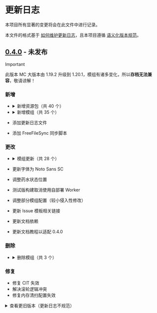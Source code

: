 # 更新日志

本项目所有显著的变更将会在此文件中进行记录。

本文件的格式基于 [如何维护更新日志](https://keepachangelog.com/zh-CN/1.1.0/)，且本项目遵循 [语义化版本规范](https://semver.org/lang/zh-CN/)。

## [0.4.0] - 未发布

> [!IMPORTANT]
>
> 此版本 MC 大版本由 1.19.2 升级到 1.20.1，模组有诸多变化，所以**存档无法兼容**，敬请谅解！

### 新增

- <details>
  <summary> 新增资源包（共 40 个） </summary>
  Bibliophilia、Mandala's GUI - Dark mode、AetherRegenerated、ALsPiglinsRevamped、ALsSkeletonsRevamped、ALsZombiesRevamped、AlternativeRainSounds、AnalogueWatchClock、AssortedAllays、AuthenticShadows、BeesReimagined、BettaClickSound、BetterCats、BetterChickens、BetterCows、BetterDogs、BetterMapItems、BetterPigs、BetterRabbits、BetterSheep、CubicSun&Moon、EclecticTrove、EnhancedMeetYourFight、FancyBeds、FarcrsBetterDirt、FormidableFoxes、OreVariants、OsShulkers、Rays3dLadders、Rays3dRails、RefinedStorageJappafied、SimpleBossBars、SparklesStardustLabsResourcepack、SpryzeensBetterGlint、TorchesReimagined、UpdatedAquaculture、UpdatedEngineering、VanillafiedAdvancementPlaque、VanillaTweaksEdit、Yuushya16xEdit
  
  </details>
- <details>
  <summary> 新增模组（共 35 个） </summary>
  Aquamirae Delight、Ars Nouveau's Flavors & Delight、Baked Delight、Barbeque's Delight、Brazilian Delight、Create: Aquatic Ambitions、Create Mechanical Spawner、Create : Misc & Things、Create: Sweets & Treats、Create：Abyss Catalysis、Create: Addon Compatibility、Delightful Burgers、Deltabox Lib、Display Delight、Effecticularity、Fruits Delight、Frycook's Delight、Jellyfishing Delight、Jellyfishing、Luncheon Meat 'S Delight、Maturi Delight、Muffin's Thai's Delight、Pizza Delight、Silent's Delight、Slavic Delight、Spanish Delight、Tofu Delight、TofuCraftReload、Trail&Tales Delight、Ube's Delight、Veggies Delight、Vintage Delight、ChoiceTheorem's Overhauled Village、Lithostitched、Terralith
  
  </details>
- 添加更新日志文件
- 添加 FreeFileSync 同步脚本

### 更改

- <details>
  <summary> 模组更新（共 28 个） </summary>
  AllTheLeaks、Better Villages、Biomes O' Plenty、ChatImage、Create: Pattern Schematics、Create、Create Crafts & Additions、Cultural Delights、Data Anchor、Dawn Of Time、Doggy Talents Next、Exposure、Exquisito、GeckoLib、Green Delights、Hexerei、ImmediatelyFast、Create: Interiors、Modular Golems、Moonlight Lib、Sophisticated Backpacks、Stardew Fishing、Touhou Little Maid、WATERFrAMES、WATERMeDIA、Workshop for handsome adventurer、XaeroPlus、Xaero's Minimap
  
  </details>
  
- 更新字体为 Noto Sans SC
- 调整药水状态位置
- 测试版构建取消使用自部署 Worker
- 调整部分模组配置（较小侵入性修改）
- 更新 Issue 模板相关链接
- 更新文档依赖
- 更新文档教程以适配 0.4.0

### 删除

- <details>
  <summary> 删除模组（共 3 个） </summary>
  ChatImage、Display Delight、Screenshot Sharing
  
  </details>

### 修复

- 修复 CIT 失效
- 解决滚轮逻辑冲突
- 修复内存清扫配置失效

<details>

<summary> 查看更旧版本（更新日志不规范） </summary>

## [0.3.0] - 2025-02-27

更新日志详见：https://github.com/QianFuv/Miracles-Journey/blob/0.3.0/pack/versions/0.3.0/changelog.txt

更新明细对比：https://github.com/QianFuv/Miracles-Journey/compare/0.2.0...0.3.0

## [0.2.0] - 2024-12-07

更新开发流程的第一个版本，内容颇多不一一描述。

## [0.1.3] - 2024-09-28

更新日志详见：https://github.com/QianFuv/Miracles-Journey-Old/blob/Beta-0.1.3/CHANGELOG.md

更新明细对比：https://github.com/QianFuv/Miracles-Journey-Old/compare/Beta-0.1.2...Beta-0.1.3

## [0.1.2] - 2024-07-24

更新日志详见：https://github.com/QianFuv/Miracles-Journey-Old/blob/Beta-0.1.2/CHANGELOG.md

更新明细对比：https://github.com/QianFuv/Miracles-Journey-Old/compare/Beta-0.1.1...Beta-0.1.2

## [0.1.1] - 2024-06-23

更新日志详见：https://github.com/QianFuv/Miracles-Journey-Old/blob/Beta-0.1.1/CHANGELOG.md

更新明细对比：https://github.com/QianFuv/Miracles-Journey-Old/compare/Beta-0.1.0...Beta-0.1.1

## [0.1.0] - 2024-06-02

更新日志详见：https://github.com/QianFuv/Miracles-Journey-Old/blob/Beta-0.1.0/CHANGELOG.md

更新明细对比：https://github.com/QianFuv/Miracles-Journey-Old/compare/Beta-0.0.9...Beta-0.1.0

## [0.0.9] - 2024-05-08

更新日志详见：https://github.com/QianFuv/Miracles-Journey-Old/blob/Beta-0.0.9/CHANGELOG.md

更新明细对比：https://github.com/QianFuv/Miracles-Journey-Old/compare/Beta-0.0.8...Beta-0.0.9

## [0.0.8] - 2024-03-22

更新日志详见：https://github.com/QianFuv/Miracles-Journey-Old/blob/Beta-0.0.8/CHANGELOG.md

更新明细对比：https://github.com/QianFuv/Miracles-Journey-Old/compare/Beta-0.0.7...Beta-0.0.8

## [0.0.7] - 2024-01-17

更新日志详见：https://github.com/QianFuv/Miracles-Journey-Old/blob/Beta-0.0.7/CHANGELOG.md

更新明细对比：https://github.com/QianFuv/Miracles-Journey-Old/compare/Beta-0.0.6...Beta-0.0.7

## [0.0.6] - 2023-12-18

Full Changelog: https://github.com/QianFuv/Miracles-Journey-Old/compare/Beta-0.0.5...Beta-0.0.6

## [0.0.5] - 2023-12-10

Full Changelog: https://github.com/QianFuv/Miracles-Journey-Old/compare/Beta-0.0.4...Beta-0.0.5

## [0.0.4] - 2023-12-02

Full Changelog: https://github.com/QianFuv/Miracles-Journey-Old/compare/Beta-0.0.3...Beta-0.0.4

## [0.0.3] - 2023-11-21

Full Changelog: https://github.com/QianFuv/Miracles-Journey-Old/compare/Beta-0.0.2...Beta-0.0.3

## [0.0.2] - 2023-11-14

Full Changelog: https://github.com/QianFuv/Miracles-Journey-Old/compare/Beta-0.0.1...Beta-0.0.2

## [0.0.1] - 2023-10-27

Full Changelog: https://github.com/QianFuv/Miracles-Journey-Old/commits/Beta-0.0.1

</details>


[0.4.0]: https://github.com/QianFuv/Miracles-Journey/compare/0.3.0...main
[0.3.0]: https://github.com/QianFuv/Miracles-Journey/compare/0.2.0...0.3.0
[0.2.0]: https://github.com/QianFuv/Miracles-Journey/commits/0.2.0/
[0.1.3]: https://github.com/QianFuv/Miracles-Journey-Old/compare/Beta-0.1.2...Beta-0.1.3
[0.1.2]: https://github.com/QianFuv/Miracles-Journey-Old/compare/Beta-0.1.1...Beta-0.1.2
[0.1.1]: https://github.com/QianFuv/Miracles-Journey-Old/compare/Beta-0.1.0...Beta-0.1.1
[0.1.0]: https://github.com/QianFuv/Miracles-Journey-Old/compare/Beta-0.0.9...Beta-0.1.0
[0.0.9]: https://github.com/QianFuv/Miracles-Journey-Old/compare/Beta-0.0.8...Beta-0.0.9
[0.0.8]: https://github.com/QianFuv/Miracles-Journey-Old/compare/Beta-0.0.7...Beta-0.0.8
[0.0.7]: https://github.com/QianFuv/Miracles-Journey-Old/compare/Beta-0.0.6...Beta-0.0.7
[0.0.6]: https://github.com/QianFuv/Miracles-Journey-Old/compare/Beta-0.0.5...Beta-0.0.6
[0.0.5]: https://github.com/QianFuv/Miracles-Journey-Old/compare/Beta-0.0.4...Beta-0.0.5
[0.0.4]: https://github.com/QianFuv/Miracles-Journey-Old/compare/Beta-0.0.3...Beta-0.0.4
[0.0.3]: https://github.com/QianFuv/Miracles-Journey-Old/compare/Beta-0.0.2...Beta-0.0.3
[0.0.2]: https://github.com/QianFuv/Miracles-Journey-Old/compare/Beta-0.0.1...Beta-0.0.2
[0.0.1]: https://github.com/QianFuv/Miracles-Journey-Old/commits/Beta-0.0.1